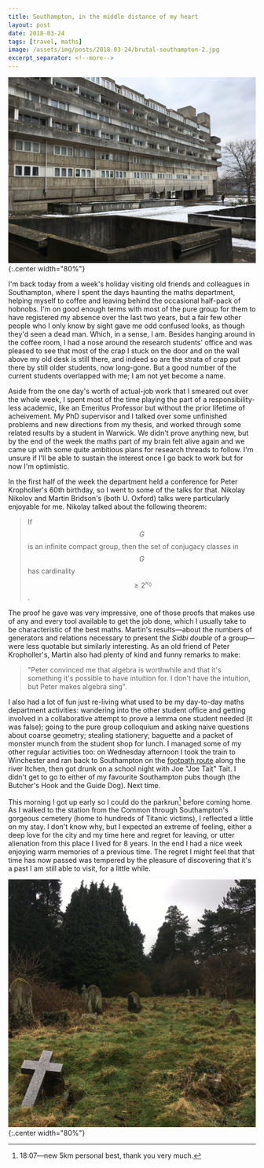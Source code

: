 ```yaml
---
title: Southampton, in the middle distance of my heart
layout: post
date: 2018-03-24
tags: [travel, maths]
image: /assets/img/posts/2018-03-24/brutal-southampton-2.jpg
excerpt_separator: <!--more-->
---
```


![Southampton](/assets/img/posts/2018-03-24/brutal-southampton-1.jpg){:.center width="80%"}

I'm back today from a week's holiday visiting old friends and colleagues in Southampton, where I spent the days haunting the maths department, helping myself to coffee and leaving behind the occasional half-pack of hobnobs. <!--more-->I'm on good enough terms with most of the pure group for them to have registered my absence over the last two years, but a fair few other people who I only know by sight gave me odd confused looks, as though they'd seen a dead man. Which, in a sense, I am. Besides hanging around in the coffee room, I had a nose around the research students' office and was pleased to see that most of the crap I stuck on the door and on the wall above my old desk is still there, and indeed so are the strata of crap put there by still older students, now long-gone. But a good number of the current students overlapped with me; I am not yet become a name.

Aside from the one day's worth of actual-job work that I smeared out over the whole week, I spent most of the time playing the part of a responsibility-less academic, like an Emeritus Professor but without the prior lifetime of acheivement. My PhD supervisor and I talked over some unfinished problems and new directions from my thesis, and worked through some related results by a student in Warwick. We didn't prove anything new, but by the end of the week the maths part of my brain felt alive again and we came up with some quite ambitious plans for research threads to follow. I'm unsure if I'll be able to sustain the interest once I go back to work but for now I'm optimistic.  

In the first half of the week the department held a conference for Peter Kropholler's 60th birthday, so I went to some of the talks for that. Nikolay Nikolov and Martin Bridson's (both U. Oxford) talks were particularly enjoyable for me. Nikolay talked about the following theorem:
>If $$G$$ is an infinite compact group, then the set of conjugacy classes in $$G$$ has cardinality $$\ge 2^{\aleph_0}$$.

The proof he gave was very impressive, one of those proofs that makes use of any and every tool available to get the job done, which I usually take to be characteristic of the best maths. Martin's results&mdash;about the numbers of generators and relations necessary to present the *Sidbi double* of a group&mdash;were less quotable but similarly interesting. As an old friend of Peter Kropholler's, Martin also had plenty of kind and funny remarks to make:
>"Peter convinced me that algebra is worthwhile and that it's something it's possible to have intuition for. I don't have the intuition, but Peter makes algebra sing".

I also had a lot of fun just re-living what used to be my day-to-day maths department activities: wandering into the other student office and getting involved in a collaborative attempt to prove a lemma one student needed (it was false); going to the pure group colloquium and asking naive questions about coarse geometry; stealing stationery; baguette and a packet of monster munch from the student shop for lunch. I managed some of my other regular activities too: on Wednesday afternoon I took the train to Winchester and ran back to Southampton on the [footpath route](https://www.strava.com/routes/12389492) along the river Itchen, then got drunk on a school night with Joe "Joe Tait" Tait. I didn't get to go to either of my favourite Southampton pubs though (the Butcher's Hook and the Guide Dog). Next time.

This morning I got up early so I could do the parkrun[^1] before coming home. As I walked to the station from the Common through Southampton's gorgeous cemetery (home to hundreds of Titanic victims), I reflected a little on my stay. I don't know why, but I expected an extreme of feeling, either a deep love for the city and my time here and regret for leaving, or utter alienation from this place I lived for 8 years. In the end I had a nice week enjoying warm memories of a previous time. The regret I might feel that that time has now passed was tempered by the pleasure of discovering that it's a past I am still able to visit, for a little while.

![Southampton cemetery](/assets/img/posts/2018-03-24/cemetery.jpg "Southampton cemetery"){:.center width="80%"}


[^1]: 18:07&mdash;new 5km personal best, thank you very much.
